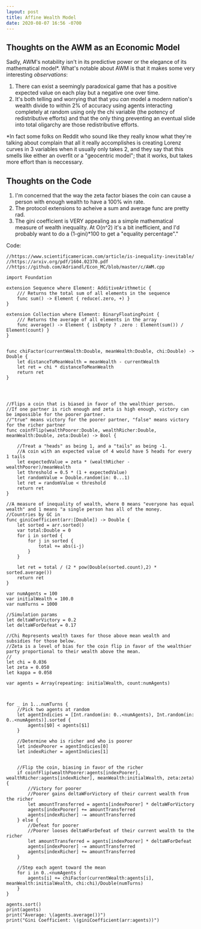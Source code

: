 ```yaml
---
layout: post
title: Affine Wealth Model
date: 2020-08-07 16:56 -0700
---
```


## Thoughts on the AWM as an Economic Model
Sadly, AWM's notability isn't in its predictive power or the elegance of its mathematical model\*. What's notable about AWM is that it makes some very interesting *observations*:

1. There can exist a seemingly paradoxical game that has a positive expected value on each play but a negative one over time.
2. It's both telling and worrying that that you *can* model a modern nation's wealth divide to within 2% of accuracy using agents interacting completely at random using only the chi variable (the potency of redistributive efforts) and that the only thing preventing an eventual slide into total oligarchy are those redistributive efforts.

*In fact some folks on Reddit who sound like they really know what they're talking about complain that all it really accomplishes is creating Lorenz curves in 3 variables when it usually only takes 2, and they say that this smells like either an overfit or a "geocentric model"; that it works, but takes more effort than is neccessary. 

## Thoughts on the Code

1. I'm concerned that the way the zeta factor biases the coin can cause a person with enough wealth to have a 100% win rate.
2. The protocol extensions to acheive a sum and average func are pretty rad.
3. The gini coefficient is VERY appealing as a simple mathematical measure of wealth inequality. At O(n^2) it's a bit inefficient, and I'd probably want to do a (1-gini)*100 to get a "equality percentage"."

Code:
```
//https://www.scientificamerican.com/article/is-inequality-inevitable/
//https://arxiv.org/pdf/1604.02370.pdf
//https://github.com/Adriandl/Econ_MC/blob/master/c/AWM.cpp

import Foundation

extension Sequence where Element: AdditiveArithmetic {
    /// Returns the total sum of all elements in the sequence
    func sum() -> Element { reduce(.zero, +) }
}

extension Collection where Element: BinaryFloatingPoint {
    /// Returns the average of all elements in the array
    func average() -> Element { isEmpty ? .zero : Element(sum()) / Element(count) }
}


func chiFactor(currentWealth:Double, meanWealth:Double, chi:Double) -> Double {
    let distanceToMeanWealth = meanWealth - currentWealth
    let ret = chi * distanceToMeanWealth
    return ret
}




//Flips a coin that is biased in favor of the wealthier person.
//If one partner is rich enough and zeta is high enough, victory can be impossible for the poorer partner.
//"true" means victory for the poorer partner, "false" means victory for the richer partner
func coinfFlip(wealthPoorer:Double, wealthRicher:Double, meanWealth:Double, zeta:Double) -> Bool {
    
    //Treat a "heads" as being 1, and a "tails" as being -1.
    //A coin with an expected value of 4 would have 5 heads for every 1 tails
    let expectedValue = zeta * (wealthRicher - wealthPoorer)/meanWealth
    let threshold = 0.5 * (1 + expectedValue)
    let randomValue = Double.random(in: 0...1)
    let ret = randomValue < threshold
    return ret
}

//A measure of inequality of wealth, where 0 means "everyone has equal wealth" and 1 means "a single person has all of the money.
//Countries by GC in
func giniCoefficient(arr:[Double]) -> Double {
    let sorted = arr.sorted()
    var total:Double = 0
    for i in sorted {
        for j in sorted {
            total += abs(i-j)
        }
    }
    
    let ret = total / (2 * pow(Double(sorted.count),2) * sorted.average())
    return ret
}

var numAgents = 100
var initialWealth = 100.0
var numTurns = 1000

//Simulation params
let deltaWForVictory = 0.2
let deltaWForDefeat = 0.17

//Chi Represents wealth taxes for those above mean wealth and subsidies for those below.
//Zeta is a level of bias for the coin flip in favor of the wealthier party proportional to their wealth above the mean.
//
let chi = 0.036
let zeta = 0.050
let kappa = 0.058

var agents = Array(repeating: initialWealth, count:numAgents)



for _ in 1...numTurns {
    //Pick two agents at random
    let agentIndicies = [Int.random(in: 0..<numAgents), Int.random(in: 0..<numAgents)].sorted {
        agents[$0] < agents[$1]
    }
    
    //Determine who is richer and who is poorer
    let indexPoorer = agentIndicies[0]
    let indexRicher = agentIndicies[1]
    
    
    //Flip the coin, biasing in favor of the richer
    if coinfFlip(wealthPoorer:agents[indexPoorer], wealthRicher:agents[indexRicher], meanWealth:initialWealth, zeta:zeta) {
        //Victory for poorer
        //Poorer gains deltaWForVictory of their current wealth from the richer
        let amountTransferred = agents[indexPoorer] * deltaWForVictory
        agents[indexPoorer] += amountTransferred
        agents[indexRicher] -= amountTransferred
    } else {
        //Defeat for poorer
        //Poorer looses deltaWForDefeat of their current wealth to the richer
        let amountTransferred = agents[indexPoorer] * deltaWForDefeat
        agents[indexPoorer] -= amountTransferred
        agents[indexRicher] += amountTransferred
    }
    
    //Step each agent toward the mean
    for i in 0..<numAgents {
        agents[i] += chiFactor(currentWealth:agents[i], meanWealth:initialWealth, chi:chi)/Double(numTurns)
    }
}

agents.sort()
print(agents)
print("Average: \(agents.average())")
print("Gini Coefficient: \(giniCoefficient(arr:agents))")
```






